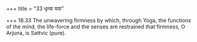 +++
title = "33 धृत्या यया"

+++
18.33 The unwavering firmness by which, through Yoga, the functions of
the mind, the life-force and the senses are restrained that firmness, O
Arjuna, is Sattvic (pure).
